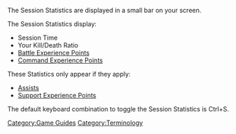 The Session Statistics are displayed in a small bar on your screen.

The Session Statistics display:

- Session Time
- Your Kill/Death Ratio
- [Battle Experience Points](Battle_Experience_Points.md "wikilink")
- [Command Experience Points](Command_Experience_Points.md "wikilink")

These Statistics only appear if they apply:

- [Assists](Assist.md "wikilink")
- [Support Experience Points](Support_Experience_Points.md "wikilink")

The default keyboard combination to toggle the Session Statistics is
Ctrl+S.

[Category:Game Guides](Category:Game_Guides.md "wikilink")
[Category:Terminology](Category:Terminology.md "wikilink")
